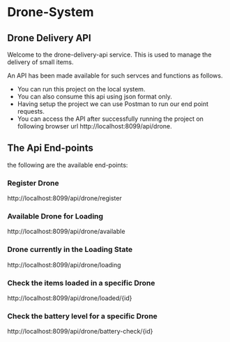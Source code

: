# Drone-System
## Drone Delivery API

Welcome to the drone-delivery-api service. This is used to manage the delivery of small items.

An API has been made available for such servces and functions as follows.

- You can run this project on the local system.
- You can also consume this api using json format only.
- Having setup the project we can use Postman to run our end point requests.
- You can access the API after successfully running the project on following browser url http://localhost:8099/api/drone.

## The Api End-points

the following are the available end-points:

### **Register** Drone
http://localhost:8099/api/drone/register

### Available Drone for **Loading**
http://localhost:8099/api/drone/available

### Drone currently in the **Loading State**
http://localhost:8099/api/drone/loading

### Check the **items loaded in a specific Drone**
http://localhost:8099/api/drone/loaded/{id}

### Check the **battery level for a specific Drone**
http://localhost:8099/api/drone/battery-check/{id}
